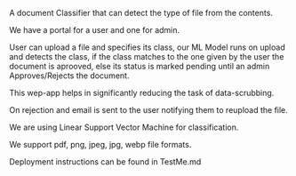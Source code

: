 A document Classifier that can detect the type of file from the contents.

We have a portal for a user and one for admin.

User can upload a file and specifies its class, our ML Model runs on upload and detects the class, if the class matches to the one given by the user the document is aprooved, else its status is marked pending until an admin Approves/Rejects the document.

This wep-app helps in significantly reducing the task of data-scrubbing.

On rejection and email is sent to the user notifying them to reupload the file.

We are using Linear Support Vector Machine for classification.

We support pdf, png, jpeg, jpg, webp file formats.

Deployment instructions can be found in TestMe.md
